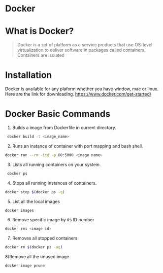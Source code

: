 # Docker

# What is Docker?
>Docker is a set of platform as a service products that use OS-level virtualization to deliver software in packages called containers. Containers are isolated
# Installation
Docker is available for any plaform whether you have window, mac or linux.
Here are the link for downloading.
https://www.docker.com/get-started/

# Docker Basic Commands
1) Builds a image from Dockerfile in current directory.
```bash
 docker build -t <image_name>
 ```
2) Runs an instance of container with port mapping and bash shell.
```bash
docker run --rm -itd -p 80:5000 <image name>
```
3) Lists all running containers on your system.
```bash
 docker ps
 ```
4) Stops all running instances of containers.
```bash
docker stop $(docker ps -q)
``` 
5) List all the local images
```bash
docker images
```
6) Remove specific image by its ID number
``` bash
docker rmi <image id>
``` 
7) Removes all stopped containers
 ```bash 
docker rm $(docker ps -aq)
``` 
8)Remove all the unused image
```bash
docker image prune
```
